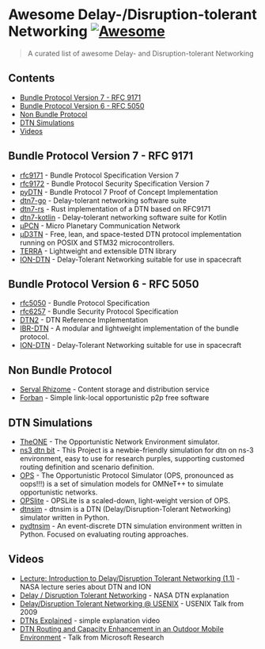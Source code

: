 # Awesome Delay-/Disruption-tolerant Networking [![Awesome](https://awesome.re/badge.svg)](https://awesome.re)

> A curated list of awesome Delay- and Disruption-tolerant Networking

## Contents

- [Bundle Protocol Version 7 - RFC 9171](#bundle-protocol-version-7---rfc-9171)
- [Bundle Protocol Version 6 - RFC 5050](#bundle-protocol-version-6---rfc-5050)
- [Non Bundle Protocol](#non-bundle-protocol)
- [DTN Simulations](#dtn-simulations)
- [Videos](#videos)

## Bundle Protocol Version 7 - RFC 9171

- [rfc9171](https://tools.ietf.org/html/rfc9171) - Bundle Protocol Specification Version 7
- [rfc9172](https://tools.ietf.org/html/rfc9172) - Bundle Protocol Security Specification Version 7
- [pyDTN](https://git.ifne.eu/space-public/pyDTN) - Bundle Protocol 7 Proof of Concept Implementation
- [dtn7-go](https://github.com/dtn7/dtn7-go) - Delay-tolerant networking software suite
- [dtn7-rs](https://github.com/dtn7/dtn7-rs) - Rust implementation of a DTN based on RFC9171
- [dtn7-kotlin](https://github.com/NodleCode/dtn7-kotlin/) - Delay-tolerant networking software suite for Kotlin
- [µPCN](https://upcn.eu) - Micro Planetary Communication Network
- [µD3TN](https://gitlab.com/d3tn/ud3tn) - Free, lean, and space-tested DTN protocol implementation running on POSIX and STM32 microcontrollers.
- [TERRA](https://github.com/RightMesh/Terra/) - Lightweight and extensible DTN library
- [ION-DTN](https://sourceforge.net/projects/ion-dtn/) - Delay-Tolerant Networking suitable for use in spacecraft

## Bundle Protocol Version 6 - RFC 5050

- [rfc5050](https://tools.ietf.org/html/rfc5050) - Bundle Protocol Specification
- [rfc6257](https://tools.ietf.org/html/rfc6257) - Bundle Security Protocol Specification
- [DTN2](https://github.com/delay-tolerant-networking/DTN2) - DTN Reference Implementation
- [IBR-DTN](https://github.com/ibrdtn/ibrdtn) - A modular and lightweight implementation of the bundle protocol.
- [ION-DTN](https://sourceforge.net/projects/ion-dtn/) - Delay-Tolerant Networking suitable for use in spacecraft

## Non Bundle Protocol

- [Serval Rhizome](https://github.com/servalproject/serval-dna) - Content storage and distribution service
- [Forban](https://github.com/adulau/Forban) - Simple link-local opportunistic p2p free software

## DTN Simulations

- [TheONE](https://github.com/akeranen/the-one) - The Opportunistic Network Environment simulator.
- [ns3 dtn bit](https://github.com/bit-oh-my-god/ns3-dtn-bit) - This Project is a newbie-friendly simulation for dtn on ns-3 environment, easy to use for research purples, supporting customed routing definition and scenario definition.
- [OPS](https://github.com/ComNets-Bremen/OPS) - The Opportunistic Protocol Simulator (OPS, pronounced as oops!!!) is a set of simulation models for OMNeT++ to simulate opportunistic networks.
- [OPSlite](https://github.com/ComNets-Bremen/OPSLite) - OPSLite is a scaled-down, light-weight version of OPS.
- [dtnsim](https://github.com/h-ohsaki/dtnsim) - dtnsim is a DTN (Delay/Disruption-Tolerant Networking) simulator written in Python.
- [pydtnsim](https://github.com/ducktec/pydtnsim) - An event-discrete DTN simulation environment written in Python. Focused on evaluating routing approaches.


## Videos

- [Lecture: Introduction to Delay/Disruption Tolerant Networking (1.1)](https://youtu.be/2RHzIxbBJgo) - NASA lecture series about DTN and ION
- [Delay / Disruption Tolerant Networking](https://youtu.be/0gCMIiJdYPQ) - NASA DTN explanation
- [Delay/Disruption Tolerant Networking @ USENIX](https://youtu.be/cr5A2WQGzIQ) - USENIX Talk from 2009
- [DTNs Explained](https://youtu.be/BGQD1UN_q_g) - simple explanation video
- [DTN Routing and Capacity Enhancement in an Outdoor Mobile Environment](https://youtu.be/BAe271zGPL8) - Talk from Microsoft Research
